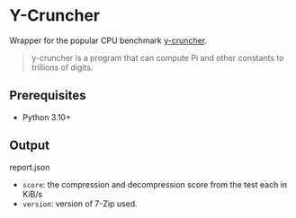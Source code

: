 # Y-Cruncher

Wrapper for the popular CPU benchmark [y-cruncher](http://www.numberworld.org/y-cruncher/). 

> y-cruncher is a program that can compute Pi and other constants to trillions of digits.

## Prerequisites

- Python 3.10+

## Output

report.json
- `score`: the compression and decompression score from the test each in KiB/s
- `version`: version of 7-Zip used.